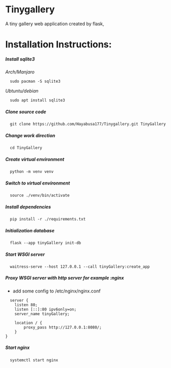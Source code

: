 # Tinygallery
A tiny gallery web application created by flask, 

# Installation Instructions:

##### Install sqlite3 

*Arch/Manjaro*
```
  sudo pacman -S sqlite3
```

*Ubtuntu/debian*
```
  sudo apt install sqlite3
```

##### Clone source code
```
  git clone https://github.com/Hayabusa177/Tinygallery.git TinyGallery
```

##### Change work direction
```
  cd TinyGallery
```

##### Create virtual environment
```
  python -m venv venv
```

##### Switch to virtual environment
```
  source ./venv/bin/activate
```

##### Install dependencies
```
  pip install -r ./requirements.txt
```
##### Initialization database
```
  flask --app tinyGallery init-db
```
 
##### Start WSGI server
```
  waitress-serve --host 127.0.0.1 --call tinyGallery:create_app
```

##### Proxy WSGI server with http server for example :nginx

* add some config to /etc/nginx/nginx.conf
```
  server {
    listen 80;
    listen [::]:80 ipv6only=on;
    server_name tinyGallery;
        
    location / {
        proxy_pass http://127.0.0.1:8080/;
    }
}
```

##### Start nginx
```
  systemctl start nginx
```
